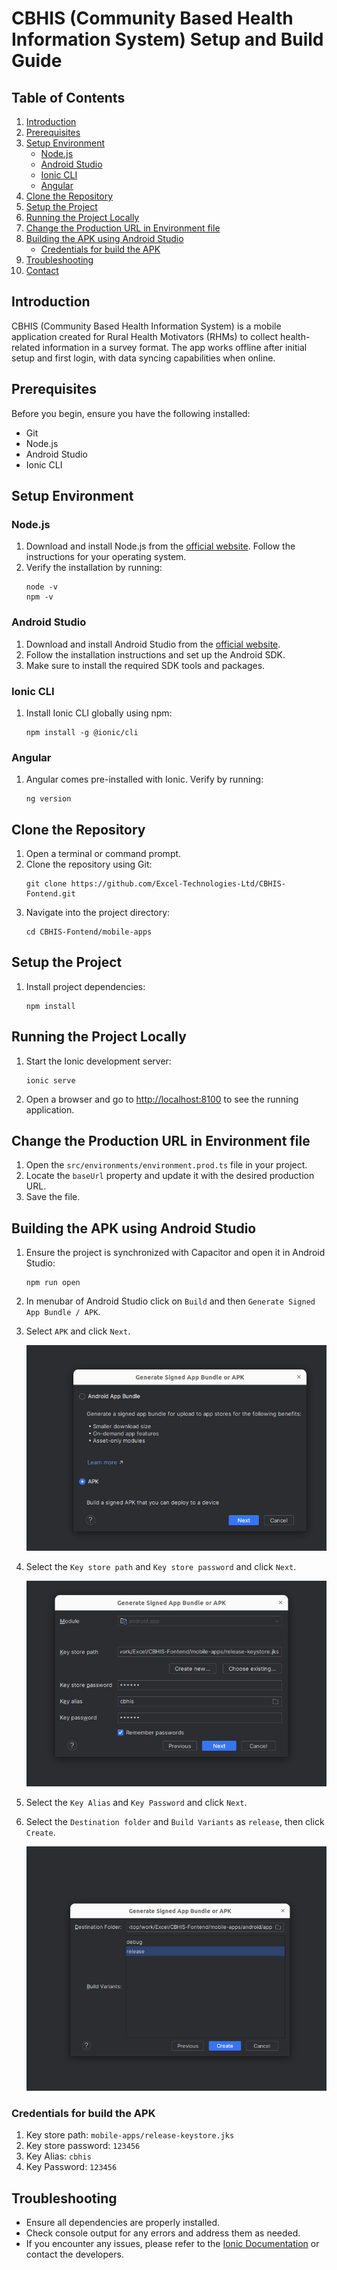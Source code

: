 # CBHIS (Community Based Health Information System) Setup and Build Guide

## Table of Contents

1. [Introduction](#introduction)
2. [Prerequisites](#prerequisites)
3. [Setup Environment](#setup-environment)
    - [Node.js](#nodejs)
    - [Android Studio](#android-studio)
    - [Ionic CLI](#ionic-cli)
    - [Angular](#angular)
4. [Clone the Repository](#clone-the-repository)
5. [Setup the Project](#setup-the-project)
6. [Running the Project Locally](#running-the-project-locally)
7. [Change the Production URL in Environment file](#change-the-production-url-in-environment-file)
8. [Building the APK using Android Studio](#building-the-apk-using-android-studio)
    - [Credentials for build the APK](#credentials-for-build-the-apk)
9. [Troubleshooting](#troubleshooting)
10. [Contact](#contact)

## Introduction

CBHIS (Community Based Health Information System) is a mobile application created for Rural Health Motivators (RHMs) to collect health-related information in a survey format. The app works offline after initial setup and first login, with data syncing capabilities when online.

## Prerequisites

Before you begin, ensure you have the following installed:

-   Git
-   Node.js
-   Android Studio
-   Ionic CLI

## Setup Environment

### Node.js

1. Download and install Node.js from the [official website](https://nodejs.org/). Follow the instructions for your operating system.
2. Verify the installation by running:
    ```
    node -v
    npm -v
    ```

### Android Studio

1. Download and install Android Studio from the [official website](https://developer.android.com/studio).
2. Follow the installation instructions and set up the Android SDK.
3. Make sure to install the required SDK tools and packages.

### Ionic CLI

1. Install Ionic CLI globally using npm:
    ```
    npm install -g @ionic/cli
    ```

### Angular

1. Angular comes pre-installed with Ionic. Verify by running:
    ```
    ng version
    ```

## Clone the Repository

1. Open a terminal or command prompt.
2. Clone the repository using Git:
    ```
    git clone https://github.com/Excel-Technologies-Ltd/CBHIS-Fontend.git
    ```
3. Navigate into the project directory:
    ```
    cd CBHIS-Fontend/mobile-apps
    ```

## Setup the Project

1. Install project dependencies:
    ```
    npm install
    ```

## Running the Project Locally

1. Start the Ionic development server:
    ```
    ionic serve
    ```
2. Open a browser and go to [http://localhost:8100](http://localhost:8100) to see the running application.

## Change the Production URL in Environment file

1. Open the `src/environments/environment.prod.ts` file in your project.
2. Locate the `baseUrl` property and update it with the desired production URL.
3. Save the file.

## Building the APK using Android Studio

1. Ensure the project is synchronized with Capacitor and open it in Android Studio:
    ```
    npm run open
    ```
2. In menubar of Android Studio click on `Build` and then `Generate Signed App Bundle / APK`.

3. Select `APK` and click `Next`.

    ![alt text](mobile-apps/assets/image.png)

4. Select the `Key store path` and `Key store password` and click `Next`.

    ![alt text](mobile-apps/assets/image-1.png)

5. Select the `Key Alias` and `Key Password` and click `Next`.

6. Select the `Destination folder` and `Build Variants` as `release`, then click `Create`.

    ![alt text](mobile-apps/assets/image-2.png)

### Credentials for build the APK

1. Key store path: `mobile-apps/release-keystore.jks`
2. Key store password: `123456`
3. Key Alias: `cbhis`
4. Key Password: `123456`

## Troubleshooting

-   Ensure all dependencies are properly installed.
-   Check console output for any errors and address them as needed.
-   If you encounter any issues, please refer to the [Ionic Documentation](https://ionicframework.com/docs) or contact the developers.
